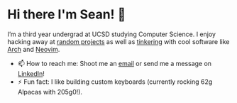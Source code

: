 # Hi there I'm Sean! 👋

I’m a third year undergrad at UCSD studying Computer Science. I enjoy hacking away at [random projects](https://github.com/seanye24?tab=repositories) as well as [tinkering](https://github.com/seanye24/dotfiles) with cool software like [Arch](https://archlinux.org/) and [Neovim](https://neovim.io/).

- 📫 How to reach me: Shoot me an [email](mailto:seanye24@gmail.com) or send me a message on [LinkedIn](https://www.linkedin.com/in/seancye/)!
- ⚡ Fun fact: I like building custom keyboards (currently rocking 62g Alpacas with 205g0!).
